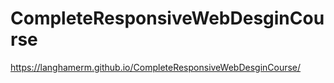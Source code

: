 # CompleteResponsiveWebDesginCourse
https://langhamerm.github.io/CompleteResponsiveWebDesginCourse/
